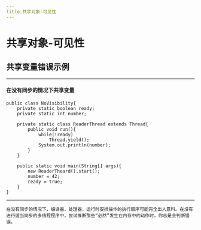 ```yaml
---
title:共享对象-可见性
---
```


# 共享对象-可见性

## 共享变量错误示例

***

#### 在没有同步的情况下共享变量

    public class NoVisibility{
        private static boolean ready;
        private static int number;

        private static class ReaderThread extends Thread{
            public void run(){
                while(!ready)
                    Thread.yield();
                System.out.println(number);
            }
        }

        public static void main(String[] args){
            new ReaderTheard().start();
            number = 42;
            ready = true;
        }
    }

***

    在没有同步的情况下，编译器，处理器，运行时安排操作的执行顺序可能完全出人意料。在没有进行适当同步的多线程程序中，尝试推断那些“必然”发生在内存中的动作时，你总是会判断错误。